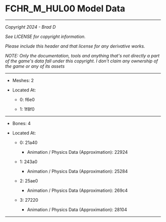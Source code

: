 # FCHR_M_HUL00 Model Data

---

*Copyright 2024 - Brad D*

*See LICENSE for copyright information.*

*Please include this header and that license for any derivative works.*

*NOTE: Only the documentation, tools and anything that's not directly a part of the game's data fall under this copyright. I don't claim any ownership of the game or any of its assets*

---

* Meshes: 2

* Located At:

  * 0: f6e0

  * 1: 1f8f0

---

* Bones: 4

* Located At:

  * 0: 21a40

    * Animation / Physics Data (Approximation): 22924

  * 1: 243a0

    * Animation / Physics Data (Approximation): 25284

  * 2: 25ae0

    * Animation / Physics Data (Approximation): 269c4

  * 3: 27220

    * Animation / Physics Data (Approximation): 28104

---

